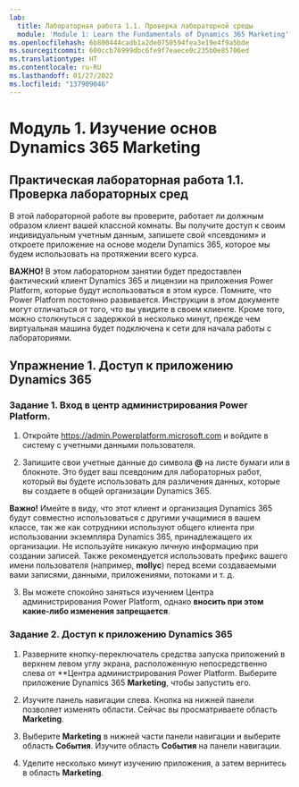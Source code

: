 ```yaml
---
lab:
  title: Лабораторная работа 1.1. Проверка лабораторной среды
  module: 'Module 1: Learn the Fundamentals of Dynamics 365 Marketing'
ms.openlocfilehash: 6b800444cadb1a2de0750594fea3e19e4f9a5bde
ms.sourcegitcommit: 600ccb76999dbc6fe9f7eaece0c235b0e85706ed
ms.translationtype: HT
ms.contentlocale: ru-RU
ms.lasthandoff: 01/27/2022
ms.locfileid: "137909046"
---
```

<a name="module-1-learn-the-fundamentals-of-dynamics-365-marketing"></a>Модуль 1. Изучение основ Dynamics 365 Marketing
========================

## <a name="practice-lab-11---validate-lab-environment"></a>Практическая лабораторная работа 1.1. Проверка лабораторных сред 

В этой лабораторной работе вы проверите, работает ли должным образом клиент вашей классной комнаты. Вы получите доступ к своим индивидуальным учетным данным, запишете свой «псевдоним» и откроете приложение на основе модели Dynamics 365, которое мы будем использовать на протяжении всего курса. 

**ВАЖНО!** В этом лабораторном занятии будет предоставлен фактический клиент Dynamics 365 и лицензии на приложения Power Platform, которые будут использоваться в этом курсе. Помните, что Power Platform постоянно развивается. Инструкции в этом документе могут отличаться от того, что вы увидите в своем клиенте. Кроме того, можно столкнуться с задержкой в несколько минут, прежде чем виртуальная машина будет подключена к сети для начала работы с лабораториями.

<a name="exercise-1---access-the-dynamics-365-application"></a>Упражнение 1. Доступ к приложению Dynamics 365
---------------------------------------------------

### <a name="task-1--log-into-the-power-platform-admin-center"></a>Задание 1. Вход в центр администрирования Power Platform.

1.  Откройте <https://admin.Powerplatform.microsoft.com> и войдите в систему с учетными данными пользователя.

2. Запишите свои учетные данные до символа **@** на листе бумаги или в блокноте. Это будет ваш псевдоним для лабораторных работ, который вы будете использовать для различения данных, которые вы создаете в общей организации Dynamics 365. 

**Важно!** Имейте в виду, что этот клиент и организация Dynamics 365 будут совместно использоваться с другими учащимися в вашем классе, так же как сотрудники используют общего клиента при использовании экземпляра Dynamics 365, принадлежащего их организации. Не используйте никакую личную информацию при создании записей. Также рекомендуется использовать префикс вашего имени пользователя (например, **mollyc**) перед всеми создаваемыми вами записями, данными, приложениями, потоками и т. д.

3. Вы можете спокойно заняться изучением Центра администрирования Power Platform, однако **вносить при этом какие-либо изменения запрещается**.

### <a name="task-2--access-the-dynamics-365-application"></a>Задание 2. Доступ к приложению Dynamics 365

1.  Разверните кнопку-переключатель средства запуска приложений в верхнем левом углу экрана, расположенную непосредственно слева от **Центра администрирования Power Platform. Выберите приложение Dynamics 365 **Marketing**, чтобы запустить его.

2.  Изучите панель навигации слева. Кнопка на нижней панели позволяет изменять области. Сейчас вы просматриваете область **Marketing**. 

3.  Выберите **Marketing** в нижней части панели навигации и выберите область **События**. Изучите область **События** на панели навигации.  

4. Уделите несколько минут изучению приложения, а затем вернитесь в область **Marketing**.
